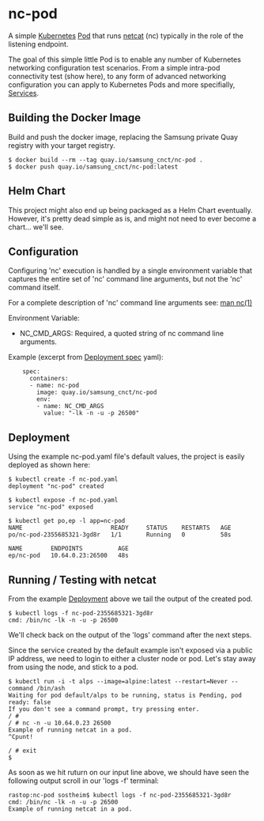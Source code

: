 # nc-pod

A simple [Kubernetes](https://kubernetes.io/) [Pod](https://kubernetes.io/docs/user-guide/pods/) that runs [netcat](http://netcat.sourceforge.net/) (nc) typically in the role of the
listening endpoint.  

The goal of this simple little Pod is to enable any number of Kubernetes 
networking configuration test scenarios.  From a simple intra-pod connectivity
test (show here), to any form of advanced networking configuration you can 
apply to Kubernetes Pods and more specifially, [Services](https://kubernetes.io/docs/user-guide/services/).  

## Building the Docker Image
Build and push the docker image, replacing the Samsung private Quay registry with your target registry.
```
$ docker build --rm --tag quay.io/samsung_cnct/nc-pod .
$ docker push quay.io/samsung_cnct/nc-pod:latest
```

## Helm Chart
This project might also end up being packaged as a Helm Chart eventually.  
However, it's pretty dead simple as is, and might not need to ever become a 
chart... we'll see.

## Configuration
Configuring 'nc' execution is handled by a single environment variable that 
captures the entire set of 'nc' command line arguments, but not the 'nc'
command itself.

For a complete description of 'nc' command line arguments see: [man nc(1)](https://linux.die.net/man/1/nc)

Environment Variable:
* NC_CMD_ARGS: Required, a quoted string of nc command line arguments.

Example (excerpt from [Deployment spec](https://kubernetes.io/docs/user-guide/deployments/#writing-a-deployment-spec) yaml):
```
    spec:
      containers:
      - name: nc-pod
        image: quay.io/samsung_cnct/nc-pod
        env:
        - name: NC_CMD_ARGS
          value: "-lk -n -u -p 26500"
``` 

## Deployment
Using the example nc-pod.yaml file's default values, the project is easily 
deployed as shown here:

```
$ kubectl create -f nc-pod.yaml
deployment "nc-pod" created

$ kubectl expose -f nc-pod.yaml 
service "nc-pod" exposed

$ kubectl get po,ep -l app=nc-pod
NAME                         READY     STATUS    RESTARTS   AGE
po/nc-pod-2355685321-3gd8r   1/1       Running   0          58s

NAME        ENDPOINTS          AGE
ep/nc-pod   10.64.0.23:26500   48s
```

## Running / Testing with netcat
From the example [Deployment](https://kubernetes.io/docs/user-guide/deployments/) above we tail the output of the created pod.
```
$ kubectl logs -f nc-pod-2355685321-3gd8r
cmd: /bin/nc -lk -n -u -p 26500 
```
We'll check back on the output of the 'logs' command after the next steps.

Since the service created by the default example isn't exposed via a public IP
address, we need to login to either a cluster node or pod.  Let's stay away 
from using the node, and stick to a pod.

```
$ kubectl run -i -t alps --image=alpine:latest --restart=Never --command /bin/ash
Waiting for pod default/alps to be running, status is Pending, pod ready: false
If you don't see a command prompt, try pressing enter.
/ # 
/ # nc -n -u 10.64.0.23 26500
Example of running netcat in a pod.
^Cpunt!

/ # exit
$ 
```
As soon as we hit ruturn on our input line above, we should have seen the 
following output scroll in our 'logs -f' terminal:
```
rastop:nc-pod sostheim$ kubectl logs -f nc-pod-2355685321-3gd8r
cmd: /bin/nc -lk -n -u -p 26500 
Example of running netcat in a pod.
```
